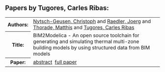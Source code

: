 <h2>Papers by Tugores, Carles Ribas:</h2>
<!-- Begin papers -->
<table>
<tr><th>Authors:</th><td>
<a href="../authors/author_178.html">Nytsch-Geusen, Christoph</a> and 
<a href="../authors/author_195.html">Raedler, Joerg</a> and 
<a href="../authors/author_238.html">Thorade, Matthis</a> and 
<a href="../authors/author_242.html">Tugores, Carles Ribas</a>
</td></tr>
<tr><th>Title:  </th><td>BIM2Modelica - An open source toolchain for generating and simulating thermal multi-zone building models by using structured data from BIM models</td></tr>
<tr><th>Paper:  </th><td><a href="../abstracts/Modelica2019abstract1A3.pdf">abstract</a>&nbsp;&nbsp;<a href="../papers/Modelica2019paper1A3.pdf">full paper</a></td></tr>
</table>
<br>
<!-- End papers -->